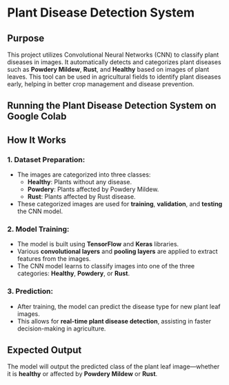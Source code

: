 # Plant Disease Detection System

## Purpose
This project utilizes Convolutional Neural Networks (CNN) to classify plant diseases in images. It automatically detects and categorizes plant diseases such as **Powdery Mildew**, **Rust**, and **Healthy** based on images of plant leaves. This tool can be used in agricultural fields to identify plant diseases early, helping in better crop management and disease prevention.

## Running the Plant Disease Detection System on Google Colab
## How It Works

### 1. Dataset Preparation:
- The images are categorized into three classes:
  - **Healthy**: Plants without any disease.
  - **Powdery**: Plants affected by Powdery Mildew.
  - **Rust**: Plants affected by Rust disease.
- These categorized images are used for **training**, **validation**, and **testing** the CNN model.

### 2. Model Training:
- The model is built using **TensorFlow** and **Keras** libraries.
- Various **convolutional layers** and **pooling layers** are applied to extract features from the images.
- The CNN model learns to classify images into one of the three categories: **Healthy**, **Powdery**, or **Rust**.

### 3. Prediction:
- After training, the model can predict the disease type for new plant leaf images.
- This allows for **real-time plant disease detection**, assisting in faster decision-making in agriculture.

## Expected Output
The model will output the predicted class of the plant leaf image—whether it is **healthy** or affected by **Powdery Mildew** or **Rust**.
